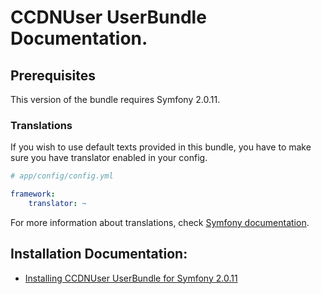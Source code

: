 CCDNUser UserBundle Documentation.
==================================

## Prerequisites

This version of the bundle requires Symfony 2.0.11. 

### Translations

If you wish to use default texts provided in this bundle, you have to make sure you have translator enabled in your config.

``` yaml
# app/config/config.yml

framework:
    translator: ~
```

For more information about translations, check [Symfony documentation](http://symfony.com/doc/current/book/translation.html).

## Installation Documentation:

- [Installing CCDNUser UserBundle for Symfony 2.0.11](http://github.com/codeconsortium/CCDNUserUserBundle/blob/master/Resources/doc/Install.md)
